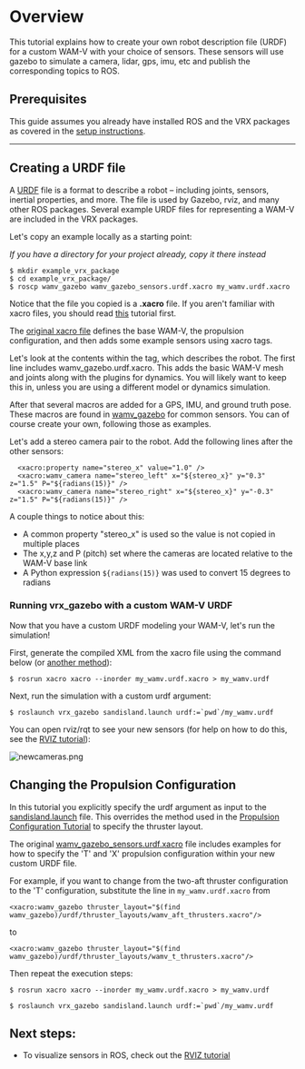 # Overview

This tutorial explains how to create your own robot description file (URDF) for a custom WAM-V with your choice of sensors. These sensors will use gazebo to simulate a camera, lidar, gps, imu, etc and publish the corresponding topics to ROS.


## Prerequisites
This guide assumes you already have installed ROS and the VRX packages as covered in the [setup instructions](https://bitbucket.org/osrf/vrx/wiki/tutorials).


***

## Creating a URDF file
A [URDF](http://wiki.ros.org/urdf) file is a format to describe a robot – including joints, sensors, inertial properties, and more. The file is used by Gazebo, rviz, and many other ROS packages. Several example URDF files for representing a WAM-V are included in the VRX packages.

Let's copy an example locally as a starting point:

*If you have a directory for your project already, copy it there instead*
```
$ mkdir example_vrx_package
$ cd example_vrx_package/
$ roscp wamv_gazebo wamv_gazebo_sensors.urdf.xacro my_wamv.urdf.xacro
```

Notice that the file you copied is a **.xacro** file. If you aren't familiar with xacro files, you should read [this](https://bitbucket.org/osrf/vrx/wiki/tutorials/Working%20with%20xacro%20files) tutorial first.

The [original xacro file](https://bitbucket.org/osrf/vrx/src/default/wamv_gazebo/urdf/wamv_gazebo_sensors.urdf.xacro) defines the base WAM-V, the propulsion configuration, and then adds some example sensors using xacro tags.


Let's look at the contents within the **<robot>** tag, which describes the robot. The first line includes wamv_gazebo.urdf.xacro. This adds the basic WAM-V mesh and joints along with the plugins for dynamics. You will likely want to keep this in, unless you are using a different model or dynamics simulation.

After that several macros are added for a GPS, IMU, and ground truth pose. These macros are found in [wamv_gazebo](https://bitbucket.org/osrf/vrx/src/default/wamv_gazebo/urdf/) for common sensors. You can of course create your own, following those as examples.

Let's add a stereo camera pair to the robot. Add the following lines after the other sensors:
```
  <xacro:property name="stereo_x" value="1.0" />
  <xacro:wamv_camera name="stereo_left" x="${stereo_x}" y="0.3" z="1.5" P="${radians(15)}" />
  <xacro:wamv_camera name="stereo_right" x="${stereo_x}" y="-0.3" z="1.5" P="${radians(15)}" />
```
A couple things to notice about this:

* A common property "stereo_x" is used so the value is not copied in multiple places
* The x,y,z and P (pitch) set where the cameras are located relative to the WAM-V base link
* A Python expression ```${radians(15)}``` was used to convert 15 degrees to radians



### Running vrx_gazebo with a custom WAM-V URDF
Now that you have a custom URDF modeling your WAM-V, let's run the simulation!

First, generate the compiled XML from the xacro file using the command below (or [another method](https://bitbucket.org/osrf/vrx/wiki/tutorials/Working%20with%20xacro%20files)):
```
$ rosrun xacro xacro --inorder my_wamv.urdf.xacro > my_wamv.urdf
```
Next, run the simulation with a custom urdf argument:
```
$ roslaunch vrx_gazebo sandisland.launch urdf:=`pwd`/my_wamv.urdf
```
You can open rviz/rqt to see your new sensors (for help on how to do this, see the [RVIZ tutorial](https://bitbucket.org/osrf/vrx/wiki/tutorials/Visualizing%20with%20RVIZ)):

![newcameras.png](https://bitbucket.org/repo/BgXLzgM/images/2924402190-newcameras.png)

## Changing the Propulsion Configuration

In this tutorial you explicitly specify the urdf argument as input to the [sandisland.launch](https://bitbucket.org/osrf/vrx/src/default/vrx_gazebo/launch/sandisland.launch) file.  This overrides the method used in the [Propulsion Configuration Tutorial](https://bitbucket.org/osrf/vrx/wiki/tutorials/PropulsionConfiguration) to specify the thruster layout.

The original [wamv_gazebo_sensors.urdf.xacro](https://bitbucket.org/osrf/vrx/src/default/wamv_gazebo/urdf/wamv_gazebo_sensors.urdf.xacro) file includes examples for how to specify the 'T' and 'X' propulsion configuration within your new custom URDF file.

For example, if you want to change from the two-aft thruster configuration to the 'T' configuration, substitute the line in `my_wamv.urdf.xacro` from

```
<xacro:wamv_gazebo thruster_layout="$(find wamv_gazebo)/urdf/thruster_layouts/wamv_aft_thrusters.xacro"/>
```

to

```
<xacro:wamv_gazebo thruster_layout="$(find wamv_gazebo)/urdf/thruster_layouts/wamv_t_thrusters.xacro"/>
```

Then repeat the execution steps:
```
$ rosrun xacro xacro --inorder my_wamv.urdf.xacro > my_wamv.urdf
```

```
$ roslaunch vrx_gazebo sandisland.launch urdf:=`pwd`/my_wamv.urdf
```


## Next steps:

 * To visualize sensors in ROS, check out the [RVIZ tutorial](https://bitbucket.org/osrf/vrx/wiki/tutorials/Visualizing%20with%20RVIZ)